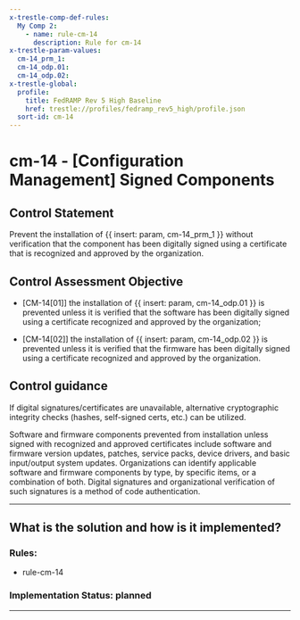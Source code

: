 ```yaml
---
x-trestle-comp-def-rules:
  My Comp 2:
    - name: rule-cm-14
      description: Rule for cm-14
x-trestle-param-values:
  cm-14_prm_1:
  cm-14_odp.01:
  cm-14_odp.02:
x-trestle-global:
  profile:
    title: FedRAMP Rev 5 High Baseline
    href: trestle://profiles/fedramp_rev5_high/profile.json
  sort-id: cm-14
---
```


# cm-14 - \[Configuration Management\] Signed Components

## Control Statement

Prevent the installation of {{ insert: param, cm-14_prm_1 }} without verification that the component has been digitally signed using a certificate that is recognized and approved by the organization.

## Control Assessment Objective

- \[CM-14[01]\] the installation of {{ insert: param, cm-14_odp.01 }} is prevented unless it is verified that the software has been digitally signed using a certificate recognized and approved by the organization;

- \[CM-14[02]\] the installation of {{ insert: param, cm-14_odp.02 }} is prevented unless it is verified that the firmware has been digitally signed using a certificate recognized and approved by the organization.

## Control guidance

If digital signatures/certificates are unavailable, alternative cryptographic integrity checks (hashes, self-signed certs, etc.) can be utilized.

Software and firmware components prevented from installation unless signed with recognized and approved certificates include software and firmware version updates, patches, service packs, device drivers, and basic input/output system updates. Organizations can identify applicable software and firmware components by type, by specific items, or a combination of both. Digital signatures and organizational verification of such signatures is a method of code authentication.

______________________________________________________________________

## What is the solution and how is it implemented?

<!-- For implementation status enter one of: implemented, partial, planned, alternative, not-applicable -->

<!-- Note that the list of rules under ### Rules: is read-only and changes will not be captured after assembly to JSON -->

<!-- Add control implementation description here for control: cm-14 -->

### Rules:

  - rule-cm-14

### Implementation Status: planned

______________________________________________________________________
